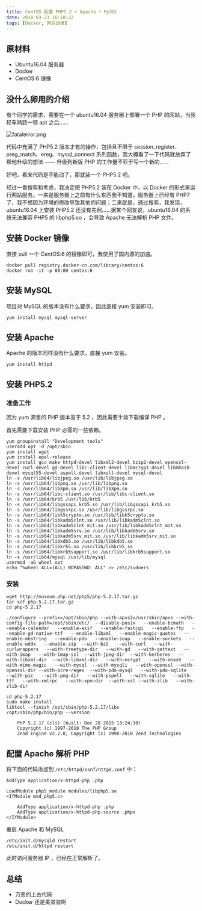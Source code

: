 ```yaml
---
title: CentOS 配置 PHP5.2 + Apache + MySQL
date: 2018-03-23 16:10:22
tags: [Docker, 网站运维]
---
```


## 原材料
- Ubuntu16.04 服务器
- Docker
- CentOS:6 镜像

<!--more-->

## 没什么卵用的介绍
有个同学的需求，需要在一个 ubuntu16.04 服务器上部署一个 PHP 的网站，当我轻车熟路一顿 apt 之后……

![fatalerror.png](/images/centos-php5.2-apache-mysql/fatalerror.png)

代码中充满了 PHP5.2 版本才有的操作，包括且不限于 session_register、preg_match、ereg、mysql_connect 系列函数，我大概看了一下代码就放弃了帮他升级的想法 —— 升级到新版 PHP 的工作量不亚于写一个新的……

好吧，看来代码是不能动了，那就装一个 PHP5.2 吧。

经过一番搜索和考虑，我决定把 PHP5.2 装在 Docker 中，以 Docker 的形式来运行网站服务。一来是服务器上之前有什么东西我不知道，服务器上已经有 PHP7 了，我不想因为环境的修改导致其他的问题；二来就是，通过搜索，我发现，ubuntu16.04 上安装 PHP5.2 还没有先例……据某个网友说，ubuntu16.04 的系统无法兼容 PHP5 的 libphp5.so ，会导致 Apache 无法解析 PHP 文件。

## 安装 Docker 镜像

直接 pull 一个 CentOS:6 的镜像即可，我使用了国内源的加速。

```shell
docker pull registry.docker-cn.com/library/centos:6
docker run -it -p 80:80 centos:6
```

## 安装 MySQL

项目对 MySQL 的版本没有什么要求，因此直接 yum 安装即可。

```shell
yum install mysql mysql-server
```

## 安装 Apache

Apache 的版本同样没有什么要求，直接 yum 安装。
```shell
yum install httpd
```

## 安装 PHP5.2

### 准备工作

因为 yum 源里的 PHP 版本高于 5.2 ，因此需要手动下载编译 PHP 。

首先需要下载安装 PHP 必需的一些依赖。

```shell
yum groupinstall "Development tools"
useradd opt -d /opt/sbin
yum install wget
yum install epel-release
yum install gcc make httpd-devel libxml2-devel bzip2-devel openssl-devel curl-devel gd-devel libc-client-devel libmcrypt-devel libmhash-devel mysql55-devel aspell-devel libxslt-devel mysql-devel    
ln -s /usr/lib64/libjpeg.so /usr/lib/libjpeg.so
ln -s /usr/lib64/libpng.so /usr/lib/libpng.so
ln -s /usr/lib64/libXpm.so /usr/lib/libXpm.so
ln -s /usr/lib64/libc-client.so /usr/lib/libc-client.so
ln -s /usr/lib64/krb5 /usr/lib/krb5
ln -s /usr/lib64/libgssapi_krb5.so /usr/lib/libgssapi_krb5.so
ln -s /usr/lib64/libgssrpc.so /usr/lib/libgssrpc.so
ln -s /usr/lib64/libk5crypto.so /usr/lib/libk5crypto.so
ln -s /usr/lib64/libkadm5clnt.so /usr/lib/libkadm5clnt.so
ln -s /usr/lib64/libkadm5clnt_mit.so /usr/lib/libkadm5clnt_mit.so
ln -s /usr/lib64/libkadm5srv.so /usr/lib/libkadm5srv.so
ln -s /usr/lib64/libkadm5srv_mit.so /usr/lib/libkadm5srv_mit.so
ln -s /usr/lib64/libkdb5.so /usr/lib/libkdb5.so
ln -s /usr/lib64/libkrb5.so /usr/lib/libkrb5.so
ln -s /usr/lib64/libkrb5support.so /usr/lib/libkrb5support.so
ln -s /usr/lib64/mysql /usr/lib/mysql
usermod -aG wheel opt
echo "%wheel ALL=(ALL) NOPASSWD: ALL" >> /etc/sudoers
```

### 安装

```shell
wget http://museum.php.net/php5/php-5.2.17.tar.gz
tar xzf php-5.2.17.tar.gz
cd php-5.2.17

./configure --prefix=/opt/sbin/php --with-apxs2=/usr/sbin/apxs --with-config-file-path=/opt/sbin/etc/  --disable-posix   --enable-bcmath   --enable-calendar   --enable-exif   --enable-fastcgi   --enable-ftp   --enable-gd-native-ttf   --enable-libxml   --enable-magic-quotes   --enable-mbstring   --enable-pdo   --enable-soap   --enable-sockets   --enable-wddx   --enable-zip  --with-bz2   --with-curl   --with-curlwrappers   --with-freetype-dir   --with-gd   --with-gettext   --with-imap   --with-imap-ssl  --with-jpeg-dir  --with-kerberos   --with-libxml-dir  --with-libxml-dir   --with-mcrypt   --with-mhash   --with-mime-magic   --with-mysql  --with-mysqli   --with-openssl --with-openssl-dir --with-pcre-regex  --with-pdo-mysql   --with-pdo-sqlite   --with-pic   --with-png-dir   --with-pspell   --with-sqlite   --with-ttf   --with-xmlrpc   --with-xpm-dir  --with-xsl --with-zlib   --with-zlib-dir

cd php-5.2.17
sudo make install
libtool --finish /opt/sbin/php-5.2.17/libs
/opt/sbin/php/bin/php --version

    PHP 5.2.17 (cli) (built: Dec 28 2015 13:24:10)
    Copyright (c) 1997-2010 The PHP Group
    Zend Engine v2.2.0, Copyright (c) 1998-2010 Zend Technologies
```

## 配置 Apache 解析 PHP

将下面的代码添加到 `/etc/httpd/conf/httpd.conf` 中：

```
AddType application/x-httpd-php .php

LoadModule php5_module modules/libphp5.so
<IfModule mod_php5.c>

    AddType application/x-httpd-php .php
    AddType application/x-httpd-php-source .phps
</IfModule>
```

重启 Apache 和 MySQL

```shell
/etc/init.d/mysqld restart
/etc/init.d/httpd restart
```

此时访问服务器 IP ，已经在正常解析了。


## 总结

- 万恶的上古代码
- Docker 还是美滋滋啊

